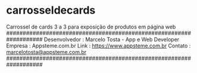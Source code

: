 # carrosseldecards
Carrossel de cards 3 a 3 para exposição de produtos em página web
###################################################################
Desenvolvedor : Marcelo Tosta - App e Web Developer 
Empresa : Appsteme.com.br
Link : https://www.appsteme.com.br
Contato : marcelotosta@appsteme.com.br
###################################################################
